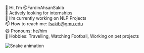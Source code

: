 
👋 Hi, I’m @FardinAhsanSakib \
👀 Actively looking for internships \
🔭 I’m currently working on NLP Projects \
📫 How to reach me: fsakib@gmu.edu \
😄 Pronouns: he/him \
💞️ Hobbies: Travelling, Watching Football, Working on pet projects


![Snake animation](https://github.com/FardinAhsanSakib/FardinAhsanSakib/blob/output/github-contribution-grid-snake.svg)
